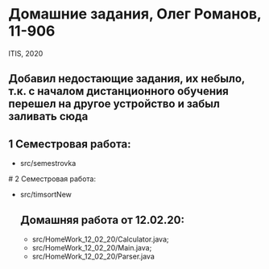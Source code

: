 # Домашние задания, Олег Романов, 11-906
ITIS, 2020
## Добавил недостающие задания, их небыло, т.к. с началом дистанционного обучения перешел на другое устройство и забыл заливать сюда
## 1  Семестровая работа:
 <ul>
  <li>src/semestrovka</li>
 </ul>
# 2  Семестровая работа: 
 <ul>
  <li>src/timsortNew</li>
 </li> 
 
## Домашняя работа от 12.02.20:
<ul>
  <li> src/HomeWork_12_02_20/Calculator.java; </li>
  <li> src/HomeWork_12_02_20/Main.java;  </li>
  <li> src/HomeWork_12_02_20/Parser.java  </li>
</ul>

